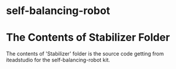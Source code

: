 # self-balancing-robot

# The Contents of Stabilizer Folder
The contents of 'Stabilizer' folder is the source code getting from iteadstudio for the self-balancing-robot kit.
